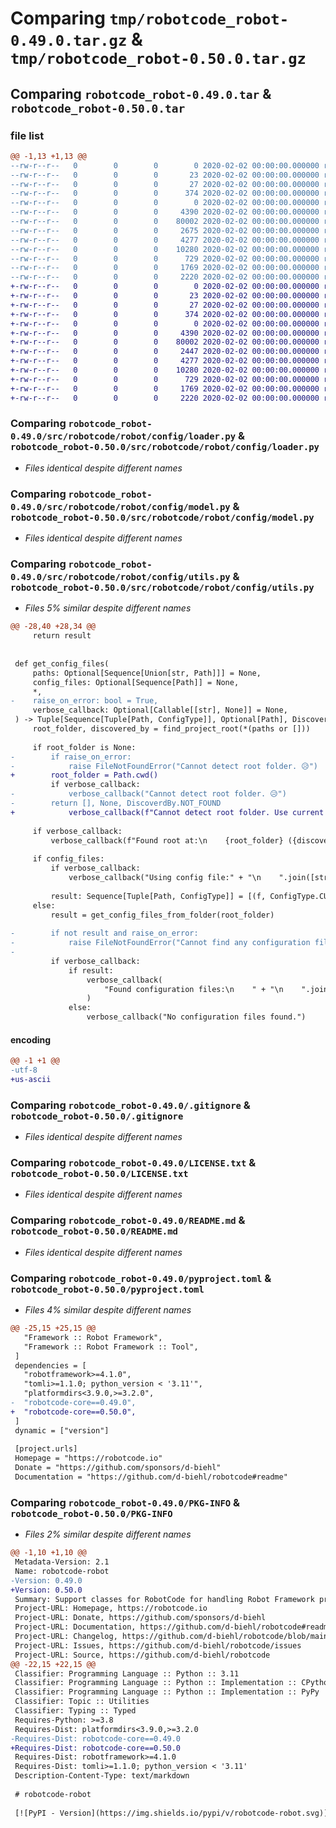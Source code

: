 # Comparing `tmp/robotcode_robot-0.49.0.tar.gz` & `tmp/robotcode_robot-0.50.0.tar.gz`

## Comparing `robotcode_robot-0.49.0.tar` & `robotcode_robot-0.50.0.tar`

### file list

```diff
@@ -1,13 +1,13 @@
--rw-r--r--   0        0        0        0 2020-02-02 00:00:00.000000 robotcode_robot-0.49.0/src/robotcode/robot/__init__.py
--rw-r--r--   0        0        0       23 2020-02-02 00:00:00.000000 robotcode_robot-0.49.0/src/robotcode/robot/__version__.py
--rw-r--r--   0        0        0       27 2020-02-02 00:00:00.000000 robotcode_robot-0.49.0/src/robotcode/robot/py.typed
--rw-r--r--   0        0        0      374 2020-02-02 00:00:00.000000 robotcode_robot-0.49.0/src/robotcode/robot/utils.py
--rw-r--r--   0        0        0        0 2020-02-02 00:00:00.000000 robotcode_robot-0.49.0/src/robotcode/robot/config/__init__.py
--rw-r--r--   0        0        0     4390 2020-02-02 00:00:00.000000 robotcode_robot-0.49.0/src/robotcode/robot/config/loader.py
--rw-r--r--   0        0        0    80002 2020-02-02 00:00:00.000000 robotcode_robot-0.49.0/src/robotcode/robot/config/model.py
--rw-r--r--   0        0        0     2675 2020-02-02 00:00:00.000000 robotcode_robot-0.49.0/src/robotcode/robot/config/utils.py
--rw-r--r--   0        0        0     4277 2020-02-02 00:00:00.000000 robotcode_robot-0.49.0/.gitignore
--rw-r--r--   0        0        0    10280 2020-02-02 00:00:00.000000 robotcode_robot-0.49.0/LICENSE.txt
--rw-r--r--   0        0        0      729 2020-02-02 00:00:00.000000 robotcode_robot-0.49.0/README.md
--rw-r--r--   0        0        0     1769 2020-02-02 00:00:00.000000 robotcode_robot-0.49.0/pyproject.toml
--rw-r--r--   0        0        0     2220 2020-02-02 00:00:00.000000 robotcode_robot-0.49.0/PKG-INFO
+-rw-r--r--   0        0        0        0 2020-02-02 00:00:00.000000 robotcode_robot-0.50.0/src/robotcode/robot/__init__.py
+-rw-r--r--   0        0        0       23 2020-02-02 00:00:00.000000 robotcode_robot-0.50.0/src/robotcode/robot/__version__.py
+-rw-r--r--   0        0        0       27 2020-02-02 00:00:00.000000 robotcode_robot-0.50.0/src/robotcode/robot/py.typed
+-rw-r--r--   0        0        0      374 2020-02-02 00:00:00.000000 robotcode_robot-0.50.0/src/robotcode/robot/utils.py
+-rw-r--r--   0        0        0        0 2020-02-02 00:00:00.000000 robotcode_robot-0.50.0/src/robotcode/robot/config/__init__.py
+-rw-r--r--   0        0        0     4390 2020-02-02 00:00:00.000000 robotcode_robot-0.50.0/src/robotcode/robot/config/loader.py
+-rw-r--r--   0        0        0    80002 2020-02-02 00:00:00.000000 robotcode_robot-0.50.0/src/robotcode/robot/config/model.py
+-rw-r--r--   0        0        0     2447 2020-02-02 00:00:00.000000 robotcode_robot-0.50.0/src/robotcode/robot/config/utils.py
+-rw-r--r--   0        0        0     4277 2020-02-02 00:00:00.000000 robotcode_robot-0.50.0/.gitignore
+-rw-r--r--   0        0        0    10280 2020-02-02 00:00:00.000000 robotcode_robot-0.50.0/LICENSE.txt
+-rw-r--r--   0        0        0      729 2020-02-02 00:00:00.000000 robotcode_robot-0.50.0/README.md
+-rw-r--r--   0        0        0     1769 2020-02-02 00:00:00.000000 robotcode_robot-0.50.0/pyproject.toml
+-rw-r--r--   0        0        0     2220 2020-02-02 00:00:00.000000 robotcode_robot-0.50.0/PKG-INFO
```

### Comparing `robotcode_robot-0.49.0/src/robotcode/robot/config/loader.py` & `robotcode_robot-0.50.0/src/robotcode/robot/config/loader.py`

 * *Files identical despite different names*

### Comparing `robotcode_robot-0.49.0/src/robotcode/robot/config/model.py` & `robotcode_robot-0.50.0/src/robotcode/robot/config/model.py`

 * *Files identical despite different names*

### Comparing `robotcode_robot-0.49.0/src/robotcode/robot/config/utils.py` & `robotcode_robot-0.50.0/src/robotcode/robot/config/utils.py`

 * *Files 5% similar despite different names*

```diff
@@ -28,40 +28,34 @@
     return result
 
 
 def get_config_files(
     paths: Optional[Sequence[Union[str, Path]]] = None,
     config_files: Optional[Sequence[Path]] = None,
     *,
-    raise_on_error: bool = True,
     verbose_callback: Optional[Callable[[str], None]] = None,
 ) -> Tuple[Sequence[Tuple[Path, ConfigType]], Optional[Path], DiscoverdBy]:
     root_folder, discovered_by = find_project_root(*(paths or []))
 
     if root_folder is None:
-        if raise_on_error:
-            raise FileNotFoundError("Cannot detect root folder. 😥")
+        root_folder = Path.cwd()
         if verbose_callback:
-            verbose_callback("Cannot detect root folder. 😥")
-        return [], None, DiscoverdBy.NOT_FOUND
+            verbose_callback(f"Cannot detect root folder. Use current folder '{root_folder}' as root.")
 
     if verbose_callback:
         verbose_callback(f"Found root at:\n    {root_folder} ({discovered_by.value})")
 
     if config_files:
         if verbose_callback:
             verbose_callback("Using config file:" + "\n    ".join([str(f) for f in config_files]))
 
         result: Sequence[Tuple[Path, ConfigType]] = [(f, ConfigType.CUSTOM_TOML) for f in config_files]
     else:
         result = get_config_files_from_folder(root_folder)
 
-        if not result and raise_on_error:
-            raise FileNotFoundError("Cannot find any configuration file. 😥")
-
         if verbose_callback:
             if result:
                 verbose_callback(
                     "Found configuration files:\n    " + "\n    ".join(str(f[0]) for f in result),
                 )
             else:
                 verbose_callback("No configuration files found.")
```

#### encoding

```diff
@@ -1 +1 @@
-utf-8
+us-ascii
```

### Comparing `robotcode_robot-0.49.0/.gitignore` & `robotcode_robot-0.50.0/.gitignore`

 * *Files identical despite different names*

### Comparing `robotcode_robot-0.49.0/LICENSE.txt` & `robotcode_robot-0.50.0/LICENSE.txt`

 * *Files identical despite different names*

### Comparing `robotcode_robot-0.49.0/README.md` & `robotcode_robot-0.50.0/README.md`

 * *Files identical despite different names*

### Comparing `robotcode_robot-0.49.0/pyproject.toml` & `robotcode_robot-0.50.0/pyproject.toml`

 * *Files 4% similar despite different names*

```diff
@@ -25,15 +25,15 @@
   "Framework :: Robot Framework",
   "Framework :: Robot Framework :: Tool",
 ]
 dependencies = [
   "robotframework>=4.1.0",
   "tomli>=1.1.0; python_version < '3.11'",
   "platformdirs<3.9.0,>=3.2.0",
-  "robotcode-core==0.49.0",
+  "robotcode-core==0.50.0",
 ]
 dynamic = ["version"]
 
 [project.urls]
 Homepage = "https://robotcode.io"
 Donate = "https://github.com/sponsors/d-biehl"
 Documentation = "https://github.com/d-biehl/robotcode#readme"
```

### Comparing `robotcode_robot-0.49.0/PKG-INFO` & `robotcode_robot-0.50.0/PKG-INFO`

 * *Files 2% similar despite different names*

```diff
@@ -1,10 +1,10 @@
 Metadata-Version: 2.1
 Name: robotcode-robot
-Version: 0.49.0
+Version: 0.50.0
 Summary: Support classes for RobotCode for handling Robot Framework projects.
 Project-URL: Homepage, https://robotcode.io
 Project-URL: Donate, https://github.com/sponsors/d-biehl
 Project-URL: Documentation, https://github.com/d-biehl/robotcode#readme
 Project-URL: Changelog, https://github.com/d-biehl/robotcode/blob/main/CHANGELOG.md
 Project-URL: Issues, https://github.com/d-biehl/robotcode/issues
 Project-URL: Source, https://github.com/d-biehl/robotcode
@@ -22,15 +22,15 @@
 Classifier: Programming Language :: Python :: 3.11
 Classifier: Programming Language :: Python :: Implementation :: CPython
 Classifier: Programming Language :: Python :: Implementation :: PyPy
 Classifier: Topic :: Utilities
 Classifier: Typing :: Typed
 Requires-Python: >=3.8
 Requires-Dist: platformdirs<3.9.0,>=3.2.0
-Requires-Dist: robotcode-core==0.49.0
+Requires-Dist: robotcode-core==0.50.0
 Requires-Dist: robotframework>=4.1.0
 Requires-Dist: tomli>=1.1.0; python_version < '3.11'
 Description-Content-Type: text/markdown
 
 # robotcode-robot
 
 [![PyPI - Version](https://img.shields.io/pypi/v/robotcode-robot.svg)](https://pypi.org/project/robotcode-robot)
```

